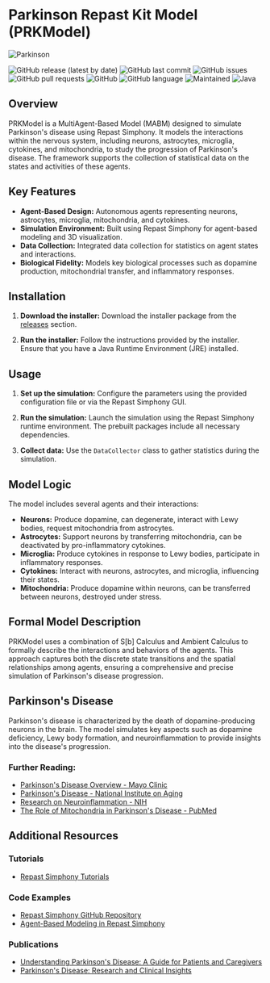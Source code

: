 # Parkinson Repast Kit Model (PRKModel)

![Parkinson](https://github.com/Samuele95/parkinson-repast-kit/assets/94041647/66d99b0e-7e82-4d2b-83b2-744f4722b972)

![GitHub release (latest by date)](https://img.shields.io/github/v/release/Samuele95/parkinson-repast-kit)
![GitHub last commit](https://img.shields.io/github/last-commit/Samuele95/parkinson-repast-kit)
![GitHub issues](https://img.shields.io/github/issues/Samuele95/parkinson-repast-kit)
![GitHub pull requests](https://img.shields.io/github/issues-pr/Samuele95/parkinson-repast-kit)
![GitHub](https://img.shields.io/github/license/Samuele95/parkinson-repast-kit)
![GitHub language](https://img.shields.io/github/languages/top/Samuele95/parkinson-repast-kit)
![Maintained](https://img.shields.io/badge/Maintained-yes-green)
![Java](https://img.shields.io/badge/Made%20with-Java-blue)

## Overview
PRKModel is a MultiAgent-Based Model (MABM) designed to simulate Parkinson's disease using Repast Simphony. It models the interactions within the nervous system, including neurons, astrocytes, microglia, cytokines, and mitochondria, to study the progression of Parkinson's disease. The framework supports the collection of statistical data on the states and activities of these agents.

## Key Features
- **Agent-Based Design:** Autonomous agents representing neurons, astrocytes, microglia, mitochondria, and cytokines.
- **Simulation Environment:** Built using Repast Simphony for agent-based modeling and 3D visualization.
- **Data Collection:** Integrated data collection for statistics on agent states and interactions.
- **Biological Fidelity:** Models key biological processes such as dopamine production, mitochondrial transfer, and inflammatory responses.

## Installation

1. **Download the installer:**
   Download the installer package from the [releases](https://github.com/Samuele95/parkinson-repast-kit/releases) section.

2. **Run the installer:**
   Follow the instructions provided by the installer. Ensure that you have a Java Runtime Environment (JRE) installed.

## Usage

1. **Set up the simulation:**
   Configure the parameters using the provided configuration file or via the Repast Simphony GUI.

2. **Run the simulation:**
   Launch the simulation using the Repast Simphony runtime environment. The prebuilt packages include all necessary dependencies.

3. **Collect data:**
   Use the `DataCollector` class to gather statistics during the simulation.

## Model Logic
The model includes several agents and their interactions:
- **Neurons:** Produce dopamine, can degenerate, interact with Lewy bodies, request mitochondria from astrocytes.
- **Astrocytes:** Support neurons by transferring mitochondria, can be deactivated by pro-inflammatory cytokines.
- **Microglia:** Produce cytokines in response to Lewy bodies, participate in inflammatory responses.
- **Cytokines:** Interact with neurons, astrocytes, and microglia, influencing their states.
- **Mitochondria:** Produce dopamine within neurons, can be transferred between neurons, destroyed under stress.

## Formal Model Description
PRKModel uses a combination of S[b] Calculus and Ambient Calculus to formally describe the interactions and behaviors of the agents. This approach captures both the discrete state transitions and the spatial relationships among agents, ensuring a comprehensive and precise simulation of Parkinson's disease progression.

## Parkinson's Disease
Parkinson's disease is characterized by the death of dopamine-producing neurons in the brain. The model simulates key aspects such as dopamine deficiency, Lewy body formation, and neuroinflammation to provide insights into the disease's progression.

### Further Reading:
- [Parkinson's Disease Overview - Mayo Clinic](https://www.mayoclinic.org/diseases-conditions/parkinsons-disease/symptoms-causes/syc-20376055)
- [Parkinson's Disease - National Institute on Aging](https://www.nia.nih.gov/health/parkinsons-disease)
- [Research on Neuroinflammation - NIH](https://www.nih.gov/news-events/nih-research-matters/neuroinflammation-linked-parkinsons-disease)
- [The Role of Mitochondria in Parkinson's Disease - PubMed](https://pubmed.ncbi.nlm.nih.gov/28346765/)

## Additional Resources

### Tutorials
- [Repast Simphony Tutorials](https://repast.github.io/docs.html)

### Code Examples
- [Repast Simphony GitHub Repository](https://github.com/Repast/repast.simphony)
- [Agent-Based Modeling in Repast Simphony](https://repast.github.io/abm-library.html)

### Publications
- [Understanding Parkinson's Disease: A Guide for Patients and Caregivers](https://www.parkinsons.org.uk/information-and-support/understanding-parkinsons-booklet)
- [Parkinson's Disease: Research and Clinical Insights](https://link.springer.com/book/10.1007/978-3-319-57201-6)

